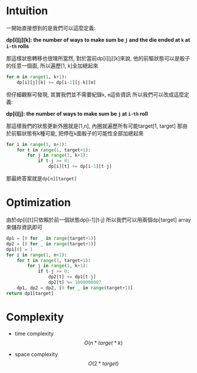 # Intuition

一開始直接想到的是我們可以這麼定義:

**dp[i][j][k]: the number of ways to make sum be `j` and the die ended at `k` at `i-th` rolls**

那這樣狀態轉移也很理所當然, 對於當前dp[i][j][k]來說, 他的前驅狀態可以是骰子的任意一個面, 所以遍歷[1, k]全加總起來

```py
for m in range(1, k+1):
    dp[i][j][k] += dp[i-1][j-k][m]
```

但仔細觀察可發現, 其實我們並不需要紀錄`k`, `m`這些資訊
所以我們可以改成這麼定義:

**dp[i][j]: the number of ways to make sum be `j` at `i-th` roll**

那這樣我們的狀態更新外圈就是[1,n], 內圈就遍歷所有可能target[1, target]
那由於前驅狀態有k種可能, 把停在`k`面骰子的可能性全部加總起來
```py
for i in range(1, n+1):
    for t in range(1, target+1):
        for j in range(1, k+1):
            if t-j >= 0:
                dp[i][t] += dp[i-1][t-j]
```

那最終答案就是`dp[n][target]`

# Optimization

由於dp[i][t]只依賴於前一個狀態dp[i-1][t-j]
所以我們可以用兩個dp[target] array來儲存資訊即可

```py
dp1 = [0 for _ in range(target+1)]
dp2 = [0 for _ in range(target+1)]
dp1[0] = 1
for i in range(1, n+1):
    for t in range(1, target+1):
        for j in range(1, k+1):
            if t-j >= 0:
                dp2[t] += dp1[t-j]
                dp2[t] %= 1000000007
    dp1, dp2 = dp2, [0 for _ in range(target+1)]
return dp1[target]
```

# Complexity

- time complexity
  $$O(n * target * k)$$

- space complexity
    $$O(2 * target)$$
